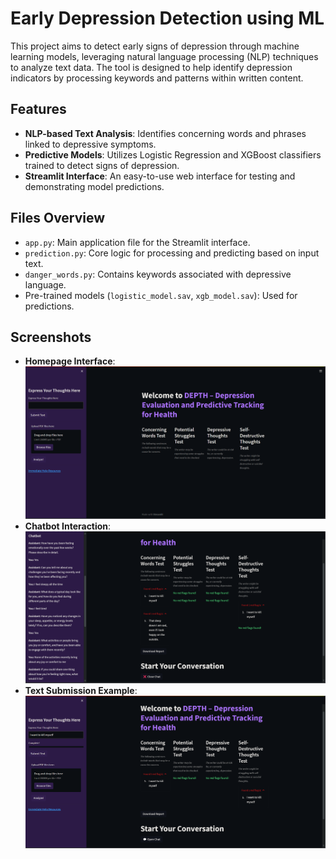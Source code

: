 <h1>Early Depression Detection using ML</h1>

<p>This project aims to detect early signs of depression through machine learning models, leveraging natural language processing (NLP) techniques to analyze text data. The tool is designed to help identify depression indicators by processing keywords and patterns within written content.</p>

<h2>Features</h2>
<ul>
  <li><strong>NLP-based Text Analysis</strong>: Identifies concerning words and phrases linked to depressive symptoms.</li>
  <li><strong>Predictive Models</strong>: Utilizes Logistic Regression and XGBoost classifiers trained to detect signs of depression.</li>
  <li><strong>Streamlit Interface</strong>: An easy-to-use web interface for testing and demonstrating model predictions.</li>
</ul>

<h2>Files Overview</h2>
<ul>
  <li><code>app.py</code>: Main application file for the Streamlit interface.</li>
  <li><code>prediction.py</code>: Core logic for processing and predicting based on input text.</li>
  <li><code>danger_words.py</code>: Contains keywords associated with depressive language.</li>
  <li>Pre-trained models (<code>logistic_model.sav</code>, <code>xgb_model.sav</code>): Used for predictions.</li>
</ul>

<h2>Screenshots</h2>
<ul>
  <li><strong>Homepage Interface</strong>:</li>
  <img src="./Homepage Interface.png" alt="Homepage Interface" width="700">

  <li><strong>Chatbot Interaction</strong>:</li>
  <img src="./Chatbot Interaction.png" alt="Chatbot Interaction" width="700">

  <li><strong>Text Submission Example</strong>:</li>
  <img src="./Text Submission Example.png" alt="Text Submission Example" width="700">
</ul>
